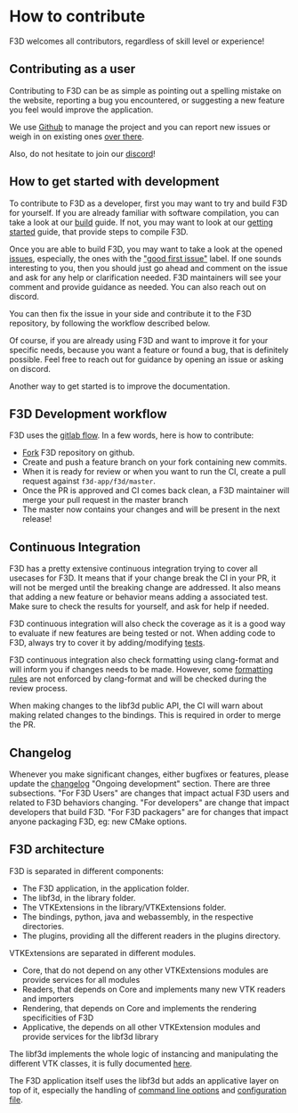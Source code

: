 # How to contribute

F3D welcomes all contributors, regardless of skill level or experience!

## Contributing as a user

Contributing to F3D can be as simple as pointing out a spelling mistake on the website, 
reporting a bug you encountered, or suggesting a new feature you feel would improve the application.

We use [Github](https://github.com/f3d-app/f3d) to manage the project and you can report new issues or weigh 
in on existing ones [over there](https://github.com/f3d-app/f3d/issues).

Also, do not hesitate to join our [discord](https://discord.f3d.app)!

## How to get started with development

To contribute to F3D as a developer, first you may want to try and build F3D for yourself.
If you are already familiar with software compilation, you can take a look at our [build](doc/dev/BUILD.md) guide.
If not, you may want to look at our [getting started](doc/dev/GETTING_STARTED.md) guide, that provide steps to compile F3D.

Once you are able to build F3D, you may want to take a look at the opened [issues](https://github.com/f3d-app/f3d/issues),
especially, the ones with the ["good first issue"](https://github.com/f3d-app/f3d/issues?q=is%3Aopen+is%3Aissue+label%3A%22good+first+issue%22) label.
If one sounds interesting to you, then you should just go ahead and comment on the issue and ask for any help or clarification needed.
F3D maintainers will see your comment and provide guidance as needed. You can also reach out on discord.

You can then fix the issue in your side and contribute it to the F3D repository,
by following the workflow described below.

Of course, if you are already using F3D and want to improve it for your specific needs, because you want a feature or found a bug,
that is definitely possible. Feel free to reach out for guidance by opening an issue or asking on discord.

Another way to get started is to improve the documentation.

## F3D Development workflow

F3D uses the [gitlab flow](https://docs.gitlab.com/ee/topics/gitlab_flow.html). In a few words, here is how to contribute:
- [Fork](https://github.com/f3d-app/f3d/fork) F3D repository on github.
- Create and push a feature branch on your fork containing new commits.
- When it is ready for review or when you want to run the CI, create a pull request against `f3d-app/f3d/master`.
- Once the PR is approved and CI comes back clean, a F3D maintainer will merge your pull request in the master branch
- The master now contains your changes and will be present in the next release!

## Continuous Integration

F3D has a pretty extensive continuous integration trying to cover all usecases for F3D.
It means that if your change break the CI in your PR, it will not be merged until the breaking change are addressed.
It also means that adding a new feature or behavior means adding a associated test.
Make sure to check the results for yourself, and ask for help if needed.

F3D continuous integration will also check the coverage as it is a good way to evaluate if new features are being tested or not.
When adding code to F3D, always try to cover it by adding/modifying [tests](doc/dev/TESTING.md).

F3D continuous integration also check formatting using clang-format and will inform you if changes needs to be made.
However, some [formatting rules](doc/dev/CODING_STYLE.md) are not enforced by clang-format and will be checked during the review process.

When making changes to the libf3d public API, the CI will warn about making related changes to the bindings. This is required in order to merge the PR.

## Changelog

Whenever you make significant changes, either bugfixes or features, please update the [changelog](doc/CHANGELOG.md) "Ongoing development" section.
There are three subsections. "For F3D Users" are changes that impact actual F3D users and related to F3D behaviors changing. "For developers" are change
that impact developers that build F3D. "For F3D packagers" are for changes that impact anyone packaging F3D, eg: new CMake options.

## F3D architecture

F3D is separated in different components:
- The F3D application, in the application folder.
- The libf3d, in the library folder.
- The VTKExtensions in the library/VTKExtensions folder.
- The bindings, python, java and webassembly, in the respective directories.
- The plugins, providing all the different readers in the plugins directory.

VTKExtensions are separated in different modules.
- Core, that do not depend on any other VTKExtensions modules are provide services for all modules
- Readers, that depends on Core and implements many new VTK readers and importers
- Rendering, that depends on Core and implements the rendering specificities of F3D
- Applicative, the depends on all other VTKExtension modules and provide services for the libf3d library

The libf3d implements the whole logic of instancing and manipulating the different VTK classes, it is fully documented [here](doc/libf3d/README.md).

The F3D application itself uses the libf3d but adds an applicative layer on top of it, especially the handling of [command line options](doc/user/OPTIONS.md)
and [configuration file](doc/user/CONFIGURATION_FILE.md).
